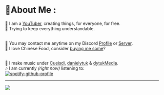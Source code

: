 # 💫About Me :
👋 I am a [YouTuber](https://youtube.com/danielytuk), creating things, for everyone, for free.<br/>
🥂 Trying to keep everything understandable.<br/><br/>

💬 You may contact me anytime on my Discord [Profile](https://discord.com/users/517073424510746644) or [Server](https://dytuk.media/discord).<br/>
🍚 I love Chinese Food, consider [buying me some](https://dytuk.media/#pay)?<br/><br/>

🎵 I make music under [Cueisdi](https://songwhip.com/cueisdi-2), [danielytuk](https://songwhip.com/danielytuk) & [dytukMedia](https://songwhip.com/dytukmedia).<br/>
🎶 I am currently *(right now)* listening to:</br>
[![spotify-github-profile](https://spotify-github-profile.vercel.app/api/view?uid=pdtwi8vbk6it5t8keptjf5slt&cover_image=true&theme=natemoo-re&bar_color=53b14f&bar_color_cover=false)](https://spotify-github-profile.vercel.app/api/view?uid=pdtwi8vbk6it5t8keptjf5slt&redirect=true)
<hr>

![](https://github-readme-stats.vercel.app/api/top-langs/?username=danielytuk&theme=midnight-purple&hide_border=false&include_all_commits=false&count_private=false&layout=compact)
